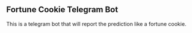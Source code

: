 ## Fortune Cookie Telegram Bot
This is a telegram bot that will report the prediction like a fortune cookie.